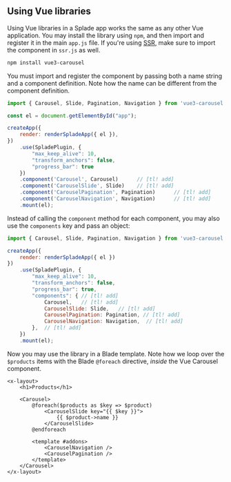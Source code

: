 ## Using Vue libraries

Using Vue libraries in a Splade app works the same as any other Vue application. You may install the library using `npm`, and then import and register it in the main `app.js` file. If you're using [SSR](/ssr.md), make sure to import the component in `ssr.js` as well.

```bash
npm install vue3-carousel
```

You must import and register the component by passing both a name string and a component definition. Note how the name can be different from the component definition.

```js
import { Carousel, Slide, Pagination, Navigation } from 'vue3-carousel';      // [tl! add]

const el = document.getElementById("app");

createApp({
    render: renderSpladeApp({ el }),
})
    .use(SpladePlugin, {
        "max_keep_alive": 10,
        "transform_anchors": false,
        "progress_bar": true
    })
    .component('Carousel', Carousel)      // [tl! add]
    .component('CarouselSlide', Slide)    // [tl! add]
    .component('CarouselPagination', Pagination)      // [tl! add]
    .component('CarouselNavigation', Navigation)      // [tl! add]
    .mount(el);
```

Instead of calling the `component` method for each component, you may also use the `components` key and pass an object:

```js
import { Carousel, Slide, Pagination, Navigation } from 'vue3-carousel';      // [tl! add]

createApp({
    render: renderSpladeApp({ el })
})
    .use(SpladePlugin, {
        "max_keep_alive": 10,
        "transform_anchors": false,
        "progress_bar": true,
        "components": { // [tl! add]
            Carousel,   // [tl! add]
            CarouselSlide: Slide,   // [tl! add]
            CarouselPagination: Pagination, // [tl! add]
            CarouselNavigation: Navigation,  // [tl! add]
        },  // [tl! add]
    })
    .mount(el);
```

Now you may use the library in a Blade template. Note how we loop over the `$products` items with the Blade `@foreach` directive, *inside* the Vue Carousel component.

```blade
<x-layout>
    <h1>Products</h1>

    <Carousel>
        @foreach($products as $key => $product)
            <CarouselSlide key="{{ $key }}">
                {{ $product->name }}
            </CarouselSlide>
        @endforeach

        <template #addons>
            <CarouselNavigation />
            <CarouselPagination />
        </template>
    </Carousel>
</x-layout>
```